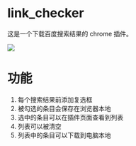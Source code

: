 # link_checker

这是一个下载百度搜索结果的 chrome 插件。


![](showcase.gif)

# 功能
1. 每个搜索结果前添加复选框
2. 被勾选的条目会保存在浏览器本地
3. 选中的条目可以在插件页面查看到列表
4. 列表可以被清空
5. 列表中的条目可以下载到电脑本地
